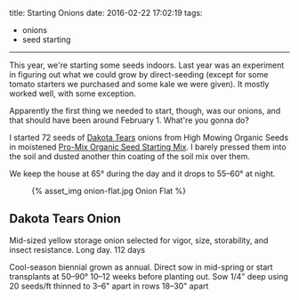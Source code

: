 title: Starting Onions
date: 2016-02-22 17:02:19
tags:
  - onions
  - seed starting
---

This year, we're starting some seeds indoors. Last year was an experiment in
figuring out what we could grow by direct-seeding (except for some tomato
starters we purchased and some kale we were given). It mostly worked well, with
some exception.

Apparently the first thing we needed to start, though, was our onions, and that
should have been around February 1. What're you gonna do?

I started 72 seeds of
[Dakota Tears](http://www.highmowingseeds.com/organic-non-gmo-seeds-Dakota-Tears-Onion.html)
onions from High Mowing Organic Seeds in moistened
[Pro-Mix Organic Seed Starting Mix](http://www.promixfindgrowtopia.com/product/detail/pro-mix-ultimate-organic-seed-starting-mix/).
I barely pressed them into the soil and dusted another thin coating of the soil
mix over them.

We keep the house at 65&deg; during the day and it drops to 55&ndash;60&deg; at
night.

<figure>
  {% asset_img onion-flat.jpg Onion Flat %}
</figure>

## Dakota Tears Onion

Mid-sized yellow storage onion selected for vigor, size, storability, and insect
resistance. Long day. 112 days

Cool-season biennial grown as annual. Direct sow in mid-spring or start
transplants at 50&ndash;90&deg; 10&ndash;12 weeks before planting out. Sow 1/4"
deep using 20 seeds/ft thinned to 3&ndash;6" apart in rows 18&ndash;30" apart
